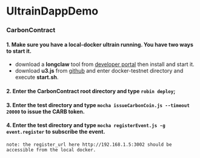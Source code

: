 # UltrainDappDemo

### CarbonContract

#### 1. Make sure you have a local-docker ultrain running. You have two ways to start it.

   * download a <b>longclaw</b> tool from [developer portal](https://developer.ultrain.io) then install and start it.
   * download <b>u3.js</b> from [github](https://github.com/ultrain-os/u3.js) and enter docker-testnet directory and execute <b>start.sh</b>.
   
#### 2. Enter the CarbonContract root directory and type `robin deploy`;

#### 3. Enter the test directory and type `mocha issueCarbonCoin.js --timeout 20000` to issue the CARB token.

#### 4. Enter the test directory and type `mocha registerEvent.js -g event.register` to subscribe the event.
    
    note: the register_url here http://192.168.1.5:3002 should be accessible from the local docker.
